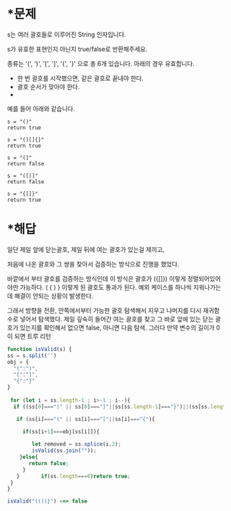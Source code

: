 # *문제

s는 여러 괄호들로 이루어진 String 인자입니다.

s가 유효한 표현인지 아닌지 true/false로 반환해주세요.



종류는 '(', ')', '[', ']', '{', '}' 으로 총 6개 있습니다. 아래의 경우 유효합니다.

- 한 번 괄호를 시작했으면, 같은 괄호로 끝내야 한다.
- 괄호 순서가 맞아야 한다.
- 

예를 들어 아래와 같습니다.  

```
s = "()"
return true
```

```
s = "()[]{}"
return true
```

```
s = "(]"
return false
```

```
s = "([)]"
return false
```

```
s = "{[]}"
return true
```

# *해답

일단 제일 앞에 닫는괄호, 제일 뒤에 여는 괄호가 있는걸 제끼고, 

처음에 나온 괄호와 그 쌍을 찾아서 검증하는 방식으로 진행을 했었다. 

바깥에서 부터 괄호를 검증하는 방식인데 이 방식은 괄호가 ({[]}) 이렇게 정렬되어있어야만 가능하다. ( { ) } 이렇게 된 괄호도 통과가 된다. 예외 케이스를 하나씩 지워나가는데 해결이 안되는 상황이 발생한다.  

그래서 방향을 전환, 안쪽에서부터 가능한 괄호 탐색해서 지우고 나머지를 다시 재귀함수로 넣어서 탐색했다. 제일 깊숙히 들어간 여는 괄호를 찾고 그 바로 앞에 있는 닫는 괄호가 있는지를 확인해서 없으면 false, 아니면 다음 탐색. 그러다 만약 변수의 길이가 0이 되면 트루 리턴



```javascript
function isValid(s) {
ss = s.split('')
obj = {
  "(":")",
  "[":"]",
  "{":"}"
}
  
 for (let i = ss.length-1 ; i>-1 ; i--){
  if ((ss[0]===")" || ss[0]==="]"||ss[ss.length-1]==="}")||(ss[ss.length-1]==="(" || ss[ss.length-1]==="["||ss[ss.length-1]==="{"))return false;

   if (ss[i]==="(" || ss[i]==="["||ss[i]==="{"){
     
     if(ss[i+1]===obj[ss[i]]){

        let removed = ss.splice(i,2);
        isValid(ss.join(""));
    }else{
       return false;
     }
   }       if(ss.length===0)return true;
 } 
}

isValid("(())}") ==> false
```

